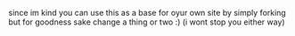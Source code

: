 since im kind you can use this as a base for oyur own site by simply forking but for goodness sake change a thing or two :) (i wont stop you either way)
